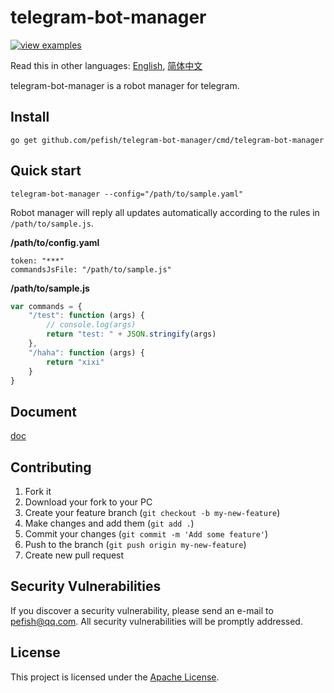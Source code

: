 # telegram-bot-manager

[![view examples](https://img.shields.io/badge/learn%20by-examples-0C8EC5.svg?style=for-the-badge&logo=go)](https://github.com/pefish/telegram-bot-manager)

Read this in other languages: [English](README.md), [简体中文](README_zh-cn.md)

telegram-bot-manager is a robot manager for telegram.

## Install

```
go get github.com/pefish/telegram-bot-manager/cmd/telegram-bot-manager
```

## Quick start

```shell
telegram-bot-manager --config="/path/to/sample.yaml"
```

Robot manager will reply all updates automatically according to the rules in `/path/to/sample.js`.

**/path/to/config.yaml**
```
token: "***"
commandsJsFile: "/path/to/sample.js"
```

**/path/to/sample.js**
```js
var commands = {
    "/test": function (args) {
        // console.log(args)
        return "test: " + JSON.stringify(args)
    },
    "/haha": function (args) {
        return "xixi"
    }
}
```


## Document

[doc](https://godoc.org/github.com/pefish/telegram-bot-manager)

## Contributing

1. Fork it
2. Download your fork to your PC
3. Create your feature branch (`git checkout -b my-new-feature`)
4. Make changes and add them (`git add .`)
5. Commit your changes (`git commit -m 'Add some feature'`)
6. Push to the branch (`git push origin my-new-feature`)
7. Create new pull request

## Security Vulnerabilities

If you discover a security vulnerability, please send an e-mail to [pefish@qq.com](mailto:pefish@qq.com). All security vulnerabilities will be promptly addressed.

## License

This project is licensed under the [Apache License](LICENSE).

